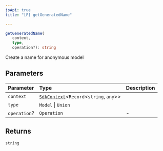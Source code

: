 ```yaml
---
jsApi: true
title: "[F] getGeneratedName"

---
```

```ts
getGeneratedName(
   context, 
   type, 
   operation?): string
```

Create a name for anonymous model

## Parameters

| Parameter | Type | Description |
| :------ | :------ | :------ |
| `context` | [`SdkContext`](../interfaces/SdkContext.md)<`Record`<`string`, `any`\>\> |  |
| `type` | `Model` \| `Union` |  |
| `operation`? | `Operation` | - |

## Returns

`string`
